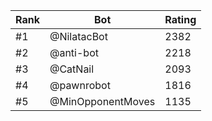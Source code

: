 Rank|Bot|Rating
---|---|---
#1|@NilatacBot|2382
#2|@anti-bot|2218
#3|@CatNail|2093
#4|@pawnrobot|1816
#5|@MinOpponentMoves|1135
